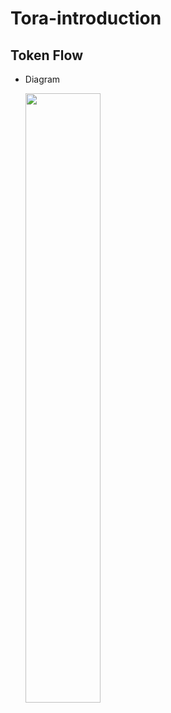 # Tora-introduction

## Token Flow

* Diagram

  <img src="https://github.com/TEEXIO/ToraZilliqa/tree/master/readme/token-flow.png" width="50%">

  